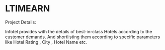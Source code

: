 # LTIMEARN

Project Details:

Infotel provides with the details of best-in-class Hotels according to the customer demands.
And shortlisting them according to specific parameters like Hotel Rating , City , Hotel Name etc.



